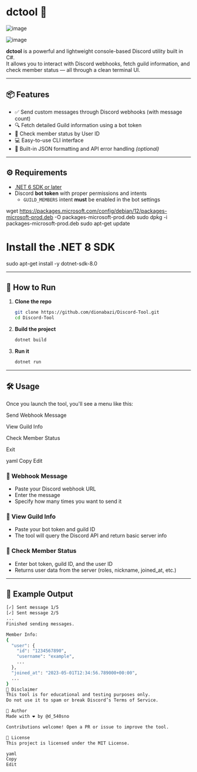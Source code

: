 # dctool 💬

![image](https://github.com/user-attachments/assets/33d3f2ac-ee0c-4740-b862-4a3ce836dda3)


![image](https://github.com/user-attachments/assets/257bc567-8d99-40ed-86ef-98174c8f4ae3)


**dctool** is a powerful and lightweight console-based Discord utility built in C#.  
It allows you to interact with Discord webhooks, fetch guild information, and check member status — all through a clean terminal UI.

---

## 📦 Features

- ✅ Send custom messages through Discord webhooks (with message count)
- 🔍 Fetch detailed Guild information using a bot token
- 👤 Check member status by User ID
- 💻 Easy-to-use CLI interface
- 🧠 Built-in JSON formatting and API error handling *(optional)*

---

## ⚙️ Requirements

- [.NET 6 SDK or later](https://dotnet.microsoft.com/download)
- Discord **bot token** with proper permissions and intents
  - `GUILD_MEMBERS` intent **must** be enabled in the bot settings
    
wget https://packages.microsoft.com/config/debian/12/packages-microsoft-prod.deb -O packages-microsoft-prod.deb
sudo dpkg -i packages-microsoft-prod.deb
sudo apt-get update

# Install the .NET 8 SDK
sudo apt-get install -y dotnet-sdk-8.0

---

## 🚀 How to Run

1. **Clone the repo**
    ```bash
    git clone https://github.com/dionabazi/Discord-Tool.git
    cd Discord-Tool
    ```

2. **Build the project**
    ```bash
    dotnet build
    ```

3. **Run it**
    ```bash
    dotnet run
    ```

---

## 🛠 Usage

Once you launch the tool, you'll see a menu like this:

Send Webhook Message

View Guild Info

Check Member Status

Exit

yaml
Copy
Edit

### 🔧 Webhook Message
- Paste your Discord webhook URL
- Enter the message
- Specify how many times you want to send it

### 📡 View Guild Info
- Paste your bot token and guild ID
- The tool will query the Discord API and return basic server info

### 👥 Check Member Status
- Enter bot token, guild ID, and the user ID
- Returns user data from the server (roles, nickname, joined_at, etc.)

---

## 📄 Example Output

```bash
[✓] Sent message 1/5
[✓] Sent message 2/5
...
Finished sending messages.

Member Info:
{
  "user": {
    "id": "1234567890",
    "username": "example",
    ...
  },
  "joined_at": "2023-05-01T12:34:56.789000+00:00",
  ...
}
🔐 Disclaimer
This tool is for educational and testing purposes only.
Do not use it to spam or break Discord’s Terms of Service.

👑 Author
Made with ❤️ by @d_540sno

Contributions welcome! Open a PR or issue to improve the tool.

📃 License
This project is licensed under the MIT License.

yaml
Copy
Edit
